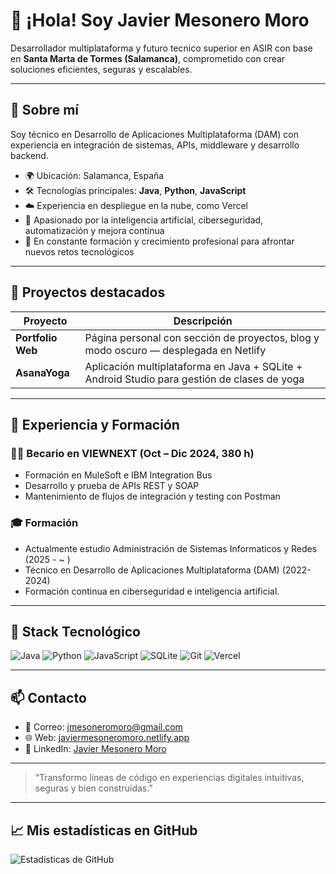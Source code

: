 # 👋 ¡Hola! Soy **Javier Mesonero Moro**

Desarrollador multiplataforma y futuro tecnico superior en ASIR con base en **Santa Marta de Tormes (Salamanca)**, comprometido con crear soluciones eficientes, seguras y escalables.

---

## 💼 Sobre mí

Soy técnico en Desarrollo de Aplicaciones Multiplataforma (DAM) con experiencia en integración de sistemas, APIs, middleware y desarrollo backend.

- 🌍 Ubicación: Salamanca, España  
- 🛠️ Tecnologías principales: **Java**, **Python**, **JavaScript**  
- ☁️ Experiencia en despliegue en la nube, como Vercel
- 🧠 Apasionado por la inteligencia artificial, ciberseguridad, automatización y mejora continua  
- 🎯 En constante formación y crecimiento profesional para afrontar nuevos retos tecnológicos

---

## 🚀 Proyectos destacados

| Proyecto           | Descripción                                                                 |
|--------------------|-----------------------------------------------------------------------------|
| **Portfolio Web**  | Página personal con sección de proyectos, blog y modo oscuro — desplegada en Netlify |
| **AsanaYoga**      | Aplicación multiplataforma en Java + SQLite + Android Studio para gestión de clases de yoga |

---

## 🧩 Experiencia y Formación

### 👨‍💻 Becario en VIEWNEXT (Oct – Dic 2024, 380 h)
- Formación en MuleSoft e IBM Integration Bus  
- Desarrollo y prueba de APIs REST y SOAP  
- Mantenimiento de flujos de integración y testing con Postman  

### 🎓 Formación
- Actualmente estudio Administración de Sistemas Informaticos y Redes (2025 - ~ )
- Técnico en Desarrollo de Aplicaciones Multiplataforma (DAM)  (2022-2024)
- Formación continua en ciberseguridad e inteligencia artificial.

---

## 🔧 Stack Tecnológico

![Java](https://img.shields.io/badge/-Java-007396?style=flat&logo=java&logoColor=white)
![Python](https://img.shields.io/badge/-Python-3776AB?style=flat&logo=python&logoColor=white)
![JavaScript](https://img.shields.io/badge/-JavaScript-F7DF1E?style=flat&logo=javascript&logoColor=black)
![SQLite](https://img.shields.io/badge/-SQLite-003B57?style=flat&logo=sqlite&logoColor=white)
![Git](https://img.shields.io/badge/-Git-F05032?style=flat&logo=git&logoColor=white)
![Vercel](https://img.shields.io/badge/-Vercel-000000?style=flat&logo=vercel&logoColor=white)

---

## 📫 Contacto

- 📧 Correo: [jmesoneromoro@gmail.com](mailto:jmesoneromoro@gmail.com)  
- 🌐 Web: [javiermesoneromoro.netlify.app](https://javiermesoneromoro.netlify.app)
- 💼 LinkedIn: [Javier Mesonero Moro](https://www.linkedin.com/in/javier-mesonero-moro-013ab6329)  

---

> “Transformo líneas de código en experiencias digitales intuitivas, seguras y bien construidas.”

---

## 📈 Mis estadísticas en GitHub

![Estadísticas de GitHub](https://github-readme-stats.vercel.app/api?username=javiermesoneromoro&show_icons=true&theme=github_dark)

